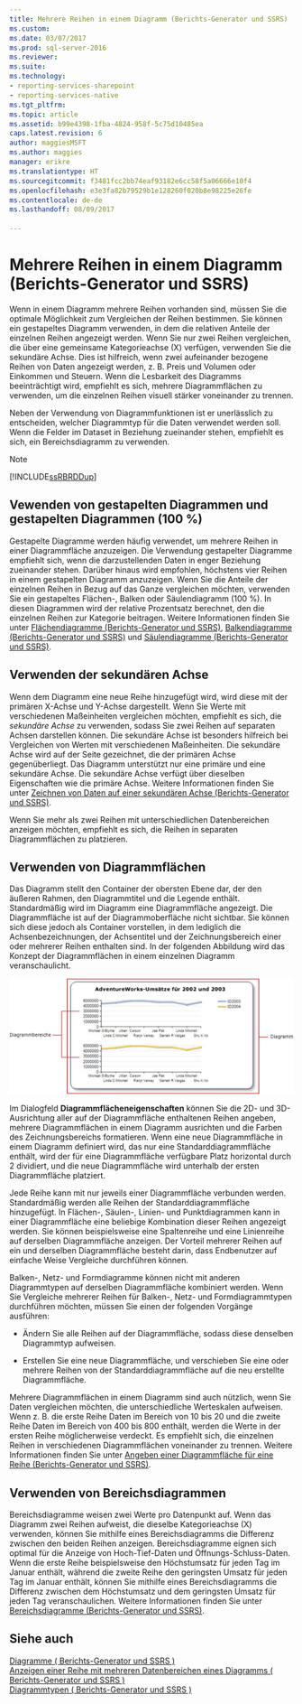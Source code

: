 ```yaml
---
title: Mehrere Reihen in einem Diagramm (Berichts-Generator und SSRS) | Microsoft Docs
ms.custom: 
ms.date: 03/07/2017
ms.prod: sql-server-2016
ms.reviewer: 
ms.suite: 
ms.technology:
- reporting-services-sharepoint
- reporting-services-native
ms.tgt_pltfrm: 
ms.topic: article
ms.assetid: b99e4398-1fba-4824-958f-5c75d10485ea
caps.latest.revision: 6
author: maggiesMSFT
ms.author: maggies
manager: erikre
ms.translationtype: HT
ms.sourcegitcommit: f3481fcc2bb74eaf93182e6cc58f5a06666e10f4
ms.openlocfilehash: e3e3fa82b79529b1e128260f020b8e98225e26fe
ms.contentlocale: de-de
ms.lasthandoff: 08/09/2017

---
```

# <a name="multiple-series-on-a-chart-report-builder-and-ssrs"></a>Mehrere Reihen in einem Diagramm (Berichts-Generator und SSRS)
  Wenn in einem Diagramm mehrere Reihen vorhanden sind, müssen Sie die optimale Möglichkeit zum Vergleichen der Reihen bestimmen. Sie können ein gestapeltes Diagramm verwenden, in dem die relativen Anteile der einzelnen Reihen angezeigt werden. Wenn Sie nur zwei Reihen vergleichen, die über eine gemeinsame Kategorieachse (X) verfügen, verwenden Sie die sekundäre Achse. Dies ist hilfreich, wenn zwei aufeinander bezogene Reihen von Daten angezeigt werden, z. B. Preis und Volumen oder Einkommen und Steuern. Wenn die Lesbarkeit des Diagramms beeinträchtigt wird, empfiehlt es sich, mehrere Diagrammflächen zu verwenden, um die einzelnen Reihen visuell stärker voneinander zu trennen.  
  
 Neben der Verwendung von Diagrammfunktionen ist er unerlässlich zu entscheiden, welcher Diagrammtyp für die Daten verwendet werden soll. Wenn die Felder im Dataset in Beziehung zueinander stehen, empfiehlt es sich, ein Bereichsdiagramm zu verwenden.  
  
> [!NOTE]  
>  [!INCLUDE[ssRBRDDup](../../includes/ssrbrddup-md.md)]  
  
## <a name="using-stacked-and-100-stacked-charts"></a>Vewenden von gestapelten Diagrammen und gestapelten Diagrammen (100 %)  
 Gestapelte Diagramme werden häufig verwendet, um mehrere Reihen in einer Diagrammfläche anzuzeigen. Die Verwendung gestapelter Diagramme empfiehlt sich, wenn die darzustellenden Daten in enger Beziehung zueinander stehen. Darüber hinaus wird empfohlen, höchstens vier Reihen in einem gestapelten Diagramm anzuzeigen. Wenn Sie die Anteile der einzelnen Reihen in Bezug auf das Ganze vergleichen möchten, verwenden Sie ein gestapeltes Flächen-, Balken oder Säulendiagramm (100 %). In diesen Diagrammen wird der relative Prozentsatz berechnet, den die einzelnen Reihen zur Kategorie beitragen. Weitere Informationen finden Sie unter [Flächendiagramme &#40;Berichts-Generator und SSRS&#41;](../../reporting-services/report-design/area-charts-report-builder-and-ssrs.md), [Balkendiagramme &#40;Berichts-Generator und SSRS&#41;](../../reporting-services/report-design/bar-charts-report-builder-and-ssrs.md) und [Säulendiagramme &#40;Berichts-Generator und SSRS&#41;](../../reporting-services/report-design/column-charts-report-builder-and-ssrs.md).  
  
## <a name="using-the-secondary-axis"></a>Verwenden der sekundären Achse  
 Wenn dem Diagramm eine neue Reihe hinzugefügt wird, wird diese mit der primären X-Achse und Y-Achse dargestellt. Wenn Sie Werte mit verschiedenen Maßeinheiten vergleichen möchten, empfiehlt es sich, die *sekundäre Achse* zu verwenden, sodass Sie zwei Reihen auf separaten Achsen darstellen können. Die sekundäre Achse ist besonders hilfreich bei Vergleichen von Werten mit verschiedenen Maßeinheiten. Die sekundäre Achse wird auf der Seite gezeichnet, die der primären Achse gegenüberliegt. Das Diagramm unterstützt nur eine primäre und eine sekundäre Achse. Die sekundäre Achse verfügt über dieselben Eigenschaften wie die primäre Achse. Weitere Informationen finden Sie unter [Zeichnen von Daten auf einer sekundären Achse &#40;Berichts-Generator und SSRS&#41;](../../reporting-services/report-design/plot-data-on-a-secondary-axis-report-builder-and-ssrs.md).  
  
 Wenn Sie mehr als zwei Reihen mit unterschiedlichen Datenbereichen anzeigen möchten, empfiehlt es sich, die Reihen in separaten Diagrammflächen zu platzieren.  
  
## <a name="using-chart-areas"></a>Verwenden von Diagrammflächen  
 Das Diagramm stellt den Container der obersten Ebene dar, der den äußeren Rahmen, den Diagrammtitel und die Legende enthält. Standardmäßig wird im Diagramm eine Diagrammfläche angezeigt. Die Diagrammfläche ist auf der Diagrammoberfläche nicht sichtbar. Sie können sich diese jedoch als Container vorstellen, in dem lediglich die Achsenbezeichnungen, der Achsentitel und der Zeichnungsbereich einer oder mehrerer Reihen enthalten sind. In der folgenden Abbildung wird das Konzept der Diagrammflächen in einem einzelnen Diagramm veranschaulicht.  
  
 ![Zeigt ein Diagramm einer Diagrammfläche](../../reporting-services/report-design/media/chartareasdiagram.gif "zeigt ein Diagramm einer Diagrammfläche")  
  
 Im Dialogfeld **Diagrammflächeneigenschaften** können Sie die 2D- und 3D-Ausrichtung aller auf der Diagrammfläche enthaltenen Reihen angeben, mehrere Diagrammflächen in einem Diagramm ausrichten und die Farben des Zeichnungsbereichs formatieren. Wenn eine neue Diagrammfläche in einem Diagramm definiert wird, das nur eine Standarddiagrammfläche enthält, wird der für eine Diagrammfläche verfügbare Platz horizontal durch 2 dividiert, und die neue Diagrammfläche wird unterhalb der ersten Diagrammfläche platziert.  
  
 Jede Reihe kann mit nur jeweils einer Diagrammfläche verbunden werden. Standardmäßig werden alle Reihen der Standarddiagrammfläche hinzugefügt. In Flächen-, Säulen-, Linien- und Punktdiagrammen kann in einer Diagrammfläche eine beliebige Kombination dieser Reihen angezeigt werden. Sie können beispielsweise eine Spaltenreihe und eine Linienreihe auf derselben Diagrammfläche anzeigen. Der Vorteil mehrerer Reihen auf ein und derselben Diagrammfläche besteht darin, dass Endbenutzer auf einfache Weise Vergleiche durchführen können.  
  
 Balken-, Netz- und Formdiagramme können nicht mit anderen Diagrammtypen auf derselben Diagrammfläche kombiniert werden. Wenn Sie Vergleiche mehrerer Reihen für Balken-, Netz- und Formdiagrammtypen durchführen möchten, müssen Sie einen der folgenden Vorgänge ausführen:  
  
-   Ändern Sie alle Reihen auf der Diagrammfläche, sodass diese denselben Diagrammtyp aufweisen.  
  
-   Erstellen Sie eine neue Diagrammfläche, und verschieben Sie eine oder mehrere Reihen von der Standarddiagrammfläche auf die neu erstellte Diagrammfläche.  
  
 Mehrere Diagrammflächen in einem Diagramm sind auch nützlich, wenn Sie Daten vergleichen möchten, die unterschiedliche Werteskalen aufweisen. Wenn z. B. die erste Reihe Daten im Bereich von 10 bis 20 und die zweite Reihe Daten im Bereich von 400 bis 800 enthält, werden die Werte in der ersten Reihe möglicherweise verdeckt. Es empfiehlt sich, die einzelnen Reihen in verschiedenen Diagrammflächen voneinander zu trennen. Weitere Informationen finden Sie unter [Angeben einer Diagrammfläche für eine Reihe &#40;Berichts-Generator und SSRS&#41;](../../reporting-services/report-design/specify-a-chart-area-for-a-series-report-builder-and-ssrs.md).  
  
## <a name="using-range-charts"></a>Verwenden von Bereichsdiagrammen  
 Bereichsdiagramme weisen zwei Werte pro Datenpunkt auf. Wenn das Diagramm zwei Reihen aufweist, die dieselbe Kategorieachse (X) verwenden, können Sie mithilfe eines Bereichsdiagramms die Differenz zwischen den beiden Reihen anzeigen. Bereichsdiagramme eignen sich optimal für die Anzeige von Hoch-Tief-Daten und Öffnungs-Schluss-Daten. Wenn die erste Reihe beispielsweise den Höchstumsatz für jeden Tag im Januar enthält, während die zweite Reihe den geringsten Umsatz für jeden Tag im Januar enthält, können Sie mithilfe eines Bereichsdiagramms die Differenz zwischen dem Höchstumsatz und dem geringsten Umsatz für jeden Tag veranschaulichen. Weitere Informationen finden Sie unter [Bereichsdiagramme &#40;Berichts-Generator und SSRS&#41;](../../reporting-services/report-design/range-charts-report-builder-and-ssrs.md).  
  
## <a name="see-also"></a>Siehe auch  
 [Diagramme &#40; Berichts-Generator und SSRS &#41;](../../reporting-services/report-design/charts-report-builder-and-ssrs.md)   
 [Anzeigen einer Reihe mit mehreren Datenbereichen eines Diagramms &#40; Berichts-Generator und SSRS &#41;](../../reporting-services/report-design/displaying-a-series-with-multiple-data-ranges-on-a-chart.md)   
 [Diagrammtypen &#40; Berichts-Generator und SSRS &#41;](../../reporting-services/report-design/chart-types-report-builder-and-ssrs.md)  
  
  
